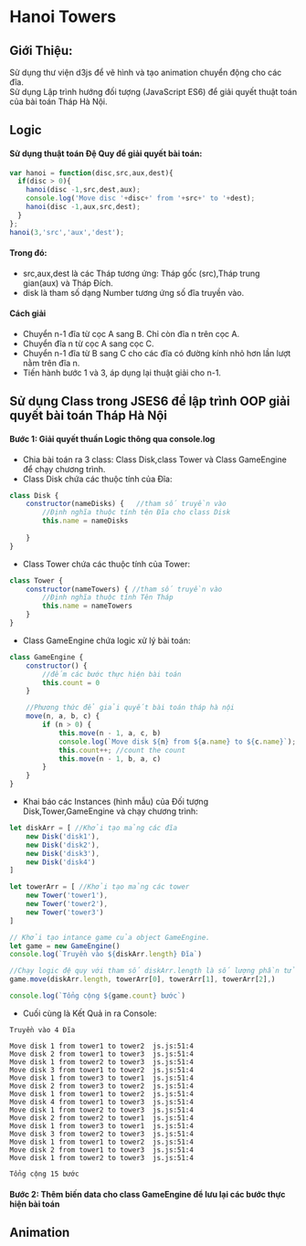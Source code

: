 # Hanoi Towers
## Giới Thiệu:
Sử dụng thư viện d3js để vẽ hình và tạo animation chuyển động cho các đĩa.  
Sử dụng Lập trình hướng đối tượng (JavaScript ES6) để giải quyết thuật toán của bài toán Tháp Hà Nội.  

## Logic  
#### Sử dụng thuật toán Đệ Quy để giải quyết bài toán:  
```javascript
var hanoi = function(disc,src,aux,dest){
  if(disc > 0){
    hanoi(disc -1,src,dest,aux);
    console.log('Move disc '+disc+' from '+src+' to '+dest);
    hanoi(disc -1,aux,src,dest);
  }
};
hanoi(3,'src','aux','dest');
```
#### Trong đó:    
* src,aux,dest là các Tháp tương ứng: Tháp gốc (src),Tháp trung gian(aux) và Tháp Đích.
* disk là tham số dạng Number tương ứng số đĩa truyền vào.
#### Cách giải  
* Chuyển n-1 đĩa từ cọc A sang B. Chỉ còn đĩa n trên cọc A.  
* Chuyển đĩa n từ cọc A sang cọc C.  
* Chuyển n-1 đĩa từ B sang C cho các đĩa có đường kính nhỏ hơn lần lượt nằm trên đĩa n.  
* Tiến hành bước 1 và 3, áp dụng lại thuật giải cho n-1.  
## Sử dụng Class trong JSES6 để lập trình OOP giải quyết bài toán Tháp Hà Nội
#### Bước 1: Giải quyết thuần Logic thông qua console.log 
* Chia bài toán ra 3 class: Class Disk,class Tower và Class GameEngine để chạy chương trình.  
* Class Disk chứa các thuộc tính của Đĩa:
```javascript
class Disk {
	constructor(nameDisks) {   //tham số truyền vào
		//Định nghĩa thuộc tính tên Đĩa cho class Disk
		this.name = nameDisks  
		
	}
}
```
* Class Tower chứa các thuộc tính của Tower:
```javascript
class Tower {
	constructor(nameTowers) { //tham số truyền vào
		//Định nghĩa thuộc tính Tên Tháp
		this.name = nameTowers
	}
}
```
* Class GameEngine chứa logic xử lý bài toán:
```javascript
class GameEngine {
	constructor() {
		//đếm các bước thực hiện bài toán
		this.count = 0
	}

	//Phương thức để giải quyết bài toán tháp hà nội
	move(n, a, b, c) {
		if (n > 0) {
			this.move(n - 1, a, c, b)
			console.log(`Move disk ${n} from ${a.name} to ${c.name}`);
			this.count++; //count the count
			this.move(n - 1, b, a, c)
		}
	}
}
```
* Khai báo các Instances (hình mẫu) của Đối tượng Disk,Tower,GameEngine và chạy chương trình:
```javascript
let diskArr = [ //Khởi tạo mảng các đĩa
	new Disk('disk1'),
	new Disk('disk2'),
	new Disk('disk3'),
	new Disk('disk4')
]

let towerArr = [ //Khởi tạo mảng các tower
	new Tower('tower1'),
	new Tower('tower2'),
	new Tower('tower3')
]

// Khởi tạo intance game của object GameEngine.
let game = new GameEngine()
console.log(`Truyền vào ${diskArr.length} Đĩa`)

//Chạy logic đệ quy với tham số diskArr.length là số lượng phần tử trong mảng,tower[0->2] là các tower src,aux,dest
game.move(diskArr.length, towerArr[0], towerArr[1], towerArr[2],)

console.log(`Tổng cộng ${game.count} bước`)
```
* Cuối cùng là Kết Quả in ra Console:
```
Truyền vào 4 Đĩa

Move disk 1 from tower1 to tower2  js.js:51:4
Move disk 2 from tower1 to tower3  js.js:51:4
Move disk 1 from tower2 to tower3  js.js:51:4
Move disk 3 from tower1 to tower2  js.js:51:4
Move disk 1 from tower3 to tower1  js.js:51:4
Move disk 2 from tower3 to tower2  js.js:51:4
Move disk 1 from tower1 to tower2  js.js:51:4
Move disk 4 from tower1 to tower3  js.js:51:4
Move disk 1 from tower2 to tower3  js.js:51:4
Move disk 2 from tower2 to tower1  js.js:51:4
Move disk 1 from tower3 to tower1  js.js:51:4
Move disk 3 from tower2 to tower3  js.js:51:4
Move disk 1 from tower1 to tower2  js.js:51:4
Move disk 2 from tower1 to tower3  js.js:51:4
Move disk 1 from tower2 to tower3  js.js:51:4

Tổng cộng 15 bước
```
#### Bước 2: Thêm biến data cho class GameEngine để lưu lại các bước thực hiện bài toán

## Animation

